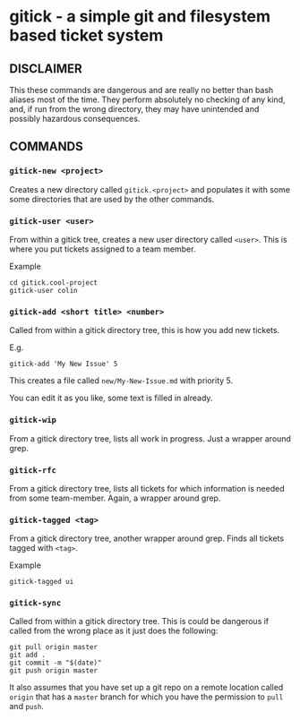 
gitick - a simple git and filesystem based ticket system
========================================================


DISCLAIMER
----------

This these commands are dangerous and are really no better than bash
aliases most of the time.  They perform absolutely no checking of any
kind, and, if run from the wrong directory, they may have
unintended and possibly hazardous consequences.


COMMANDS
----------

### `gitick-new <project>`

Creates a new directory called `gitick.<project>` and populates it
with some some directories that are used by the other commands.

### `gitick-user <user>`

From within a gitick tree, creates a new user directory called
`<user>`.  This is where you put tickets assigned to a team member.

Example
    
    cd gitick.cool-project
    gitick-user colin
    

### `gitick-add <short title> <number>`

Called from within a gitick directory tree, this is how you add
new tickets.

E.g.

    gitick-add 'My New Issue' 5
	
This creates a file called `new/My-New-Issue.md` with priority 5.

You can edit it as you like, some text is filled in already.

### `gitick-wip`

From a gitick directory tree, lists all work in progress. Just a
wrapper around grep.

### `gitick-rfc`

From a gitick directory tree, lists all tickets for which
information is needed from some team-member.  Again, a wrapper around
grep.

### `gitick-tagged <tag>`

From a gitick directory tree, another wrapper around grep. Finds all
tickets tagged with `<tag>`.


Example
  
    gitick-tagged ui

### `gitick-sync`

Called from within a gitick directory tree. This is could be
dangerous if called from the wrong place as it just does the
following:

    git pull origin master
    git add .
    git commit -m "$(date)"
    git push origin master

It also assumes that you have set up a git repo on a remote location
called `origin` that has a `master` branch for which you have the
permission to `pull` and `push`.


